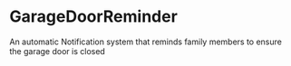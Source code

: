 # GarageDoorReminder
An automatic Notification system that reminds family members to ensure the garage door is closed
